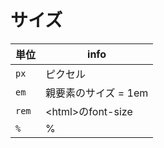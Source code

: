 # サイズ
|単位     |info               |
|---------|-------------------|
|```px``` |ピクセル            |
|```em``` |親要素のサイズ = 1em|
|```rem```|\<html>のfont-size |
|```%```  |%                  |
